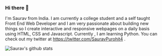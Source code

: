 ### Hi there 👋

I'm Saurav from India. I am currently a college student and a self taught Front End Web Developer and I am very passionate about building new things so I create interactive and responsive webpages on a daily basis using HTML, CSS and Javascript. Currently , I am learning Python. You can check out my twitter at https://twitter.com/SauravPurohit4 .

![Saurav's github stats](https://github-readme-stats.vercel.app/api?username=Saurav017)
